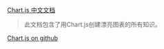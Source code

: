[Chart.js 中文文档](http://www.bootcss.com/p/chart.js/docs/)
>此文档包含了用Chart.js创建漂亮图表的所有知识。

[Chart.js on github](https://github.com/nnnick/Chart.js/releases)